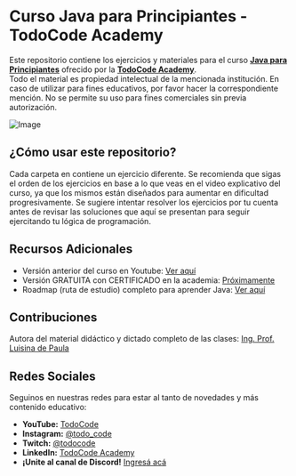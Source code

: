 # Curso Java para Principiantes - TodoCode Academy
Este repositorio contiene los ejercicios y materiales para el curso **[Java para Principiantes](https://todocodeacademy.com/course/java-para-principiantes/)** ofrecido por la **[TodoCode Academy](https://todocodeacademy.com/)**.   
Todo el material es propiedad intelectual de la mencionada institución. En caso de utilizar para fines educativos, por favor hacer la correspondiente mención. No se permite su uso para fines comerciales sin previa autorización.

![Image](https://todocodeacademy.com/wp-content/uploads/2020/12/cropped-LogoConSombras-sinfondo-166x38.png)


## ¿Cómo usar este repositorio?

Cada carpeta en contiene un ejercicio diferente. Se recomienda que sigas el orden de los ejercicios en base a lo que veas en el video explicativo del curso, ya que los mismos están diseñados para aumentar en dificultad progresivamente. 
Se sugiere intentar resolver los ejercicios por tu cuenta antes de revisar las soluciones que aquí se presentan para seguir ejercitando tu lógica de programación.


## Recursos Adicionales

- Versión anterior del curso en Youtube: [Ver aquí](https://www.youtube.com/playlist?list=PLQxX2eiEaqbwXS3RHBTbQfLLWLRJT8sMS)
- Versión GRATUITA con CERTIFICADO en la academia: [Próximamente](https://www.todocodeacademy.com)
- Roadmap (ruta de estudio) completo para aprender Java: [Ver aquí](https://todocodeacademy.com/roadmap-para-aprender-java-en-2024/)

## Contribuciones

Autora del material didáctico y dictado completo de las clases: [Ing. Prof. Luisina de Paula](https://www.linkedin.com/in/luisinaadp/)

## Redes Sociales

Seguinos en nuestras redes para estar al tanto de novedades y más contenido educativo:

- **YouTube:** [TodoCode](https://youtube.com/TodoCode)
- **Instagram:** [@todo_code](https://instagram.com/todo_code)
- **Twitch:** [@todocode](https://twitch.tv/todocode)
- **LinkedIn:** [TodoCode Academy](https://www.linkedin.com/company/todocodeacademy/)
- **¡Unite al canal de Discord!** [Ingresá acá](https://discord.gg/MqVqXD2MfR)
